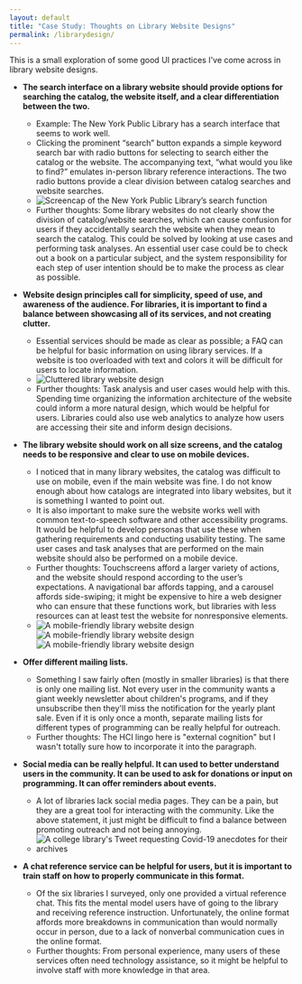 ```yaml
---
layout: default
title: "Case Study: Thoughts on Library Website Designs"
permalink: /librarydesign/
---
```


This is a small exploration of some good UI practices I've come across in library website designs.

- **The search interface on a library website should provide options for searching the catalog, the website itself, and a clear differentiation between the two.**
  - Example: The New York Public Library has a search interface that seems to work well.
  - Clicking the prominent “search” button expands a simple keyword search bar with radio buttons for selecting to search either the catalog or the website. The accompanying text, “what would you like to find?” emulates in-person library reference interactions. The two radio buttons provide a clear division between catalog searches and website searches.
  - ![Screencap of the New York Public Library’s search function](images/image6.png)
  - Further thoughts: Some library websites do not clearly show the division of catalog/website searches, which can cause confusion for users if they accidentally search the website when they mean to search the catalog. This could be solved by looking at use cases and performing task analyses. An essential user case could be to check out a book on a particular subject, and the system responsibility for each step of user intention should be to make the process as clear as possible.

- **Website design principles call for simplicity, speed of use, and awareness of the audience. For libraries, it is important to find a balance between showcasing all of its services, and not creating clutter.**
  - Essential services should be made as clear as possible; a FAQ can be helpful for basic information on using library services. If a website is too overloaded with text and colors it will be difficult for users to locate information.
  - ![Cluttered library website design](images/image1.png)
  - Further thoughts: Task analysis and user cases would help with this. Spending time organizing the information architecture of the website could inform a more natural design, which would be helpful for users. Libraries could also use web analytics to analyze how users are accessing their site and inform design decisions.

- **The library website should work on all size screens, and the catalog needs to be responsive and clear to use on mobile devices.**
  - I noticed that in many library websites, the catalog was difficult to use on mobile, even if the main website was fine. I do not know enough about how catalogs are integrated into libary websites, but it is something I wanted to point out.
  - It is also important to make sure the website works well with common text-to-speech software and other accessibility programs. It would be helpful to develop personas that use these when gathering requirements and conducting usability testing. The same user cases and task analyses that are performed on the main website should also be performed on a mobile device.
  - Further thoughts: Touchscreens afford a larger variety of actions, and the website should respond according to the user’s expectations. A navigational bar affords tapping, and a carousel affords side-swiping; it might be expensive to hire a web designer who can ensure that these functions work, but libraries with less resources can at least test the website for nonresponsive elements.
  - ![A mobile-friendly library website design](images/image2.png) ![A mobile-friendly library website design](images/image3.png) ![A mobile-friendly library website design](images/image4.png)

- **Offer different mailing lists.**
  - Something I saw fairly often (mostly in smaller libraries) is that there is only one mailing list. Not every user in the community wants a giant weekly newsletter about children's programs, and if they unsubscribe then they'll miss the notification for the yearly plant sale. Even if it is only once a month, separate mailing lists for different types of programming can be really helpful for outreach.
  - Further thoughts: The HCI lingo here is "external cognition" but I wasn't totally sure how to incorporate it into the paragraph.

- **Social media can be really helpful. It can used to better understand users in the community. It can be used to ask for donations or input on programming. It can offer reminders about events.**
  - A lot of libraries lack social media pages. They can be a pain, but they are a great tool for interacting with the community. Like the above statement, it just might be difficult to find a balance between promoting outreach and not being annoying.
  - ![A college library's Tweet requesting Covid-19 anecdotes for their archives](images/image5.png)

- **A chat reference service can be helpful for users, but it is important to train staff on how to properly communicate in this format.**
  - Of the six libraries I surveyed, only one provided a virtual reference chat. This fits the mental model users have of going to the library and receiving reference instruction. Unfortunately, the online format affords more breakdowns in communication than would normally occur in person, due to a lack of nonverbal communication cues in the online format.
  - Further thoughts: From personal experience, many users of these services often need technology assistance, so it might be helpful to involve staff with more knowledge in that area.




